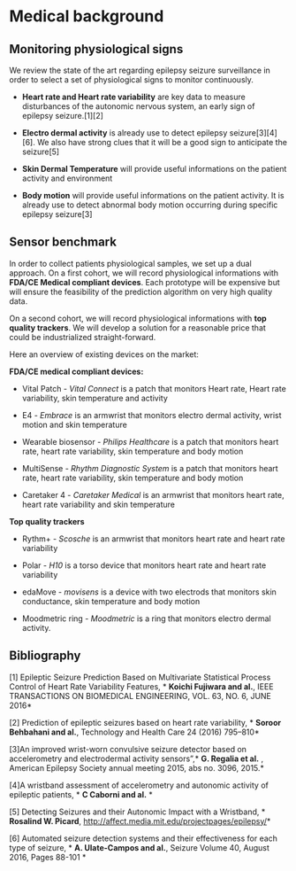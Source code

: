 # Medical background


## Monitoring physiological signs
We review the state of the art regarding epilepsy seizure surveillance in order to select a set of physiological signs to monitor continuously.

* **Heart rate and Heart rate variability** are key data to measure disturbances of the autonomic nervous system, an early sign of epilepsy seizure.[1][2]

* **Electro dermal activity** is already use to detect epilepsy seizure[3][4][6]. We also have strong clues that it will be a good sign to anticipate the seizure[5]

* **Skin Dermal Temperature** will provide useful informations on the patient activity and environment

* **Body motion** will provide useful informations on the patient activity. It is already use to detect abnormal body motion occurring during specific epilepsy seizure[3]


## Sensor benchmark
In order to collect patients physiological samples, we set up a dual approach.
On a first cohort, we will record physiological informations with **FDA/CE Medical compliant devices**. Each prototype will be expensive but will ensure the feasibility of the prediction algorithm on very high quality data.

On a second cohort, we will record physiological informations with **top quality trackers**. We will develop a solution for a reasonable price that could be industrialized straight-forward.

Here an overview of existing devices on the market:

**FDA/CE medical compliant devices:**
  * Vital Patch - *Vital Connect* is a patch that monitors Heart rate, Heart rate variability, skin temperature and activity

  * E4 - *Embrace* is an armwrist that monitors electro dermal activity, wrist motion and skin temperature

  * Wearable biosensor - *Philips Healthcare* is a patch that monitors heart rate, heart rate variability, skin temperature and body motion

  * MultiSense - *Rhythm Diagnostic System* is a patch that monitors heart rate, heart rate variability, skin temperature and body motion

  * Caretaker 4 - *Caretaker Medical* is an armwrist that monitors heart rate, heart rate variability and skin temperature

**Top quality trackers**
  * Rythm+ - *Scosche* is an armwrist that monitors heart rate and heart rate variability

  * Polar - *H10* is a torso device that monitors heart rate and heart rate variability

  * edaMove - *movisens* is a device with two electrods that monitors skin conductance, skin temperature and body motion

  * Moodmetric ring - *Moodmetric* is a ring that monitors electro dermal activity.

## Bibliography
[1] Epileptic Seizure Prediction Based on Multivariate
Statistical Process Control of Heart Rate Variability Features, * **Koichi Fujiwara and al.**, IEEE TRANSACTIONS ON BIOMEDICAL ENGINEERING, VOL. 63, NO. 6, JUNE 2016*

[2] Prediction of epileptic seizures based on
heart rate variability, * **Soroor Behbahani and al.**, Technology and Health Care 24 (2016) 795–810*

[3]An improved wrist-­worn convulsive seizure detector based on accelerometry and
electrodermal activity sensors”,* **G. Regalia et al.** , American Epilepsy Society annual meeting 2015, abs no. 3096, 2015.*

[4]A  wristband  assessment  of  accelerometry and  autonomic  activity of epileptic  patients, * **C Caborni and al.** * 

[5] Detecting Seizures and their Autonomic Impact with a Wristband, * **Rosalind W. Picard**,  http://affect.media.mit.edu/projectpages/epilepsy/*

[6] Automated seizure detection systems and their effectiveness for each type of seizure, * **A.
Ulate-Campos and al.**,  Seizure Volume 40, August 2016, Pages 88-101 *
